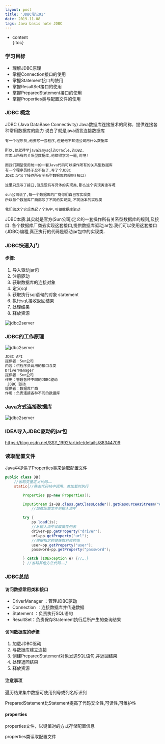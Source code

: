 ```yaml
---  
layout: post  
title: 'JDBC笔记01'  
date: 2019-11-08  
tags: Java basis note JDBC
---  
```

  
  
* content  
{:toc}  
  
  
  
  
### 学习目标  
- 理解JDBC原理
- 掌握Connection接口的使用
- 掌握Statement接口的使用
- 掌握ResultSet接口的使用
- 掌握PreparedStatement接口的使用
- 掌握Properties类与配置文件的使用

### JDBC 概念
JDBC  (Java DataBase Connectivity)
Java数据库连接技术的简称，提供连接各种常用数据库的能力
说白了就是java语言连接数据库
```
有一个程序员,他要写一套程序,但是他不知道公司用什么数据库

所以,他就得学java连mysql连Oracle,连DB2,
市面上所有的关系型数据库,他都得学习一遍,对吧!

而我们期望使用统一的一套Java代码可以操作所有的关系型数据库
有一个程序员终于忍不住了,写了个JDBC
JDBC:定义了操作所有关系型数据库的规则(接口)

这里只是写了接口,但是没有写具体的实现类,那么这个实现类谁写呢

sun公司说了,每一个数据库的厂商你们自己写实现类
所以每个数据库厂商都写了不同的实现类,不同版本的实现类

我们给这个实现类起了个名字,叫做数据库驱动

```

JDBC本质:其实就是官方(Sun公司)定义的一套操作所有关系型数据库的规则,及接口.
各个数据库厂商去实现这套接口,提供数据库驱动jar包.我们可以使用这套接口(JDBC)编程,真正执行的代码是驱动jar包中的实现类.

### JDBC快速入门
#### 步骤:
1. 导入驱动jar包
2. 注册驱动
3. 获取数据库的连接对象
4. 定义sql
5. 获取执行sql语句的对象 statement
6. 执行sql,接收返回结果
7. 处理结果
8. 释放资源


![jdbc2server](/images/posts/java/JDBC/jdbc1.png)

### JDBC的工作原理

![jdbc2server](/images/posts/java/JDBC/jdbc2.png)
```html
JDBC API
提供者：Sun公司
内容：供程序员调用的接口与类
DriverManager
提供者：Sun公司
作用：管理各种不同的JDBC驱动
 JDBC 驱动
提供者：数据库厂商
作用：负责连接各种不同的数据库
```

### Java方式连接数据库

![jdbc2server](/images/posts/java/JDBC/jdbc3.png)

### IDEA导入JDBC驱动的jar包

https://blog.csdn.net/SSY_1992/article/details/88344709
### 读取配置文件
Java中提供了Properties类来读取配置文件

```java
public class DB{
	//省略变量定义代码……	
	static{//静态代码块中调用，类加载时执行

		Properties pp=new Properties();

		InputStream is=DB.class.getClassLoader().getResourceAsStream("db.properties");
            //加载配置文件到输入流中

		try {
			pp.load(is);
            //从输入流中读取属性列表
			driver=pp.getProperty("driver");
			url=pp.getProperty("url");
            //根据指定的键获取对应的值
			user=pp.getProperty("user");
			password=pp.getProperty("password");

		} catch (IOException e) {//….}
		} //省略其他方法代码……}
```
### JDBC总结

#### 访问数据常用类和接口
- DriverManager ：管理JDBC驱动
- Connection ：连接数据库并传送数据 
- Statement ：负责执行SQL语句
- ResultSet：负责保存Statement执行后所产生的查询结果


#### 访问数据库的步骤
1. 加载JDBC驱动
2. 与数据库建立连接
3. 创建PreparedStatement对象发送SQL语句,并返回结果
4. 处理返回结果
5. 释放资源


#### 注意事项
遍历结果集中数据可使用列号或列名标识列

PreparedStatement比Statement提高了代码安全性,可读性,可维护性

#### properties
properties文件，以键值对的方式存储配置信息

properties类读取配置文件

